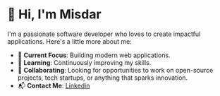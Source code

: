 # 👋 Hi, I'm Misdar

I'm a passionate software developer who loves to create impactful applications. Here's a little more about me:

- 🚀 **Current Focus**: Building modern web applications.
- 🌱 **Learning**: Continuously improving my skills.
- 🤝 **Collaborating**: Looking for opportunities to work on open-source projects, tech startups, or anything that sparks innovation.
- 📬 **Contact Me**: <a href="https://id.linkedin.com/in/misdar-manto-06a8b2231" target="_blank">Linkedin</a>
   

